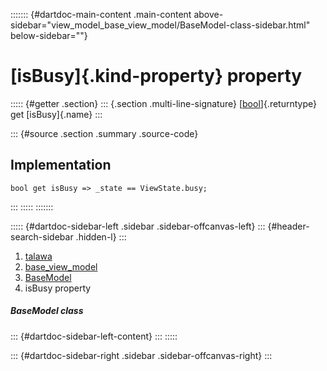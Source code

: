 ::::::: {#dartdoc-main-content .main-content above-sidebar="view_model_base_view_model/BaseModel-class-sidebar.html" below-sidebar=""}
<div>

# [isBusy]{.kind-property} property

</div>

::::: {#getter .section}
::: {.section .multi-line-signature}
[[bool](https://api.flutter.dev/flutter/dart-core/bool-class.html)]{.returntype}
get [isBusy]{.name}
:::

::: {#source .section .summary .source-code}
## Implementation

``` language-dart
bool get isBusy => _state == ViewState.busy;
```
:::
:::::
:::::::

::::: {#dartdoc-sidebar-left .sidebar .sidebar-offcanvas-left}
::: {#header-search-sidebar .hidden-l}
:::

1.  [talawa](../../index.html)
2.  [base_view_model](../../view_model_base_view_model/)
3.  [BaseModel](../../view_model_base_view_model/BaseModel-class.html)
4.  isBusy property

##### BaseModel class

::: {#dartdoc-sidebar-left-content}
:::
:::::

::: {#dartdoc-sidebar-right .sidebar .sidebar-offcanvas-right}
:::
